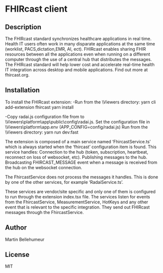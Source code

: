 # FHIRcast client
## Description 

The FHIRcast standard synchronizes healthcare applications in real time.   Health IT users often work in many disparate applications at the same time (worklist, PACS,dictation,EMR, AI, ect).  FHIRcast enables sharing FHIR resources between all the applications even when running on a different computer through the use of a central hub that distributes the messages.  The FHIRcast standard will help lower cost and accelerate real-time health IT integration across desktop and mobile applications. Find out more at fhircast.org.

## Installation
To install the FHIRcast extension:
-Run from the \Viewers directory:
yarn cli add-extension fhircast
yarn install

-Copy radai.js configuration file from   to \Viewers\platform\app\public\config\radai.js.
Set the configuration file in \Viewers\platform\app\.env (APP_CONFIG=config/radai.js)
Run from the \Viewers directory:
yarn run dev:fast

The extension is composed of a main service named ‘FhircastService.ts’ which is always started when the ‘fhircast’ configuration item is found.  This service handles:
 Connection to the hub (token, subscription, heartbeat, reconnect on loss of websocket, etc). 
 Publishing messages to the hub.
 Broadcasting  FHIRCAST_MESSAGE event when a message is received from the hub on the websocket connection.

The FhircastService does not process the messages it handles.  This is done by one of the other services, for example ‘RadaiService.ts’. 


These services are vendor/site specific and only one of them is configured to run through the extension index.tsx file. 
The services listen for events from the FhircastService, MeasurementService, HotKeys and any other event that is relevant to the specific integration.  They send out FHIRcast messages through the FhircastService.   

## Author 
 Martin Bellehumeur
## License 
MIT
